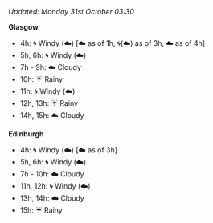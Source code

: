 *Updated: Monday 31st October 03:30*

**Glasgow**

* 4h: :cyclone: Windy (:cloud:) [:cloud: as of 1h, :cyclone:(:cloud:) as of 3h, :cloud: as of 4h]
* 5h, 6h: :cyclone: Windy (:cloud:)
* 7h - 9h: :cloud: Cloudy
* 10h: :umbrella: Rainy
* 11h: :cyclone: Windy (:cloud:)
* 12h, 13h: :umbrella: Rainy
* 14h, 15h: :cloud: Cloudy

**Edinburgh**

* 4h: :cyclone: Windy (:cloud:) [:cloud: as of 3h]
* 5h, 6h: :cyclone: Windy (:cloud:)
* 7h - 10h: :cloud: Cloudy
* 11h, 12h: :cyclone: Windy (:cloud:)
* 13h, 14h: :cloud: Cloudy
* 15h: :umbrella: Rainy
